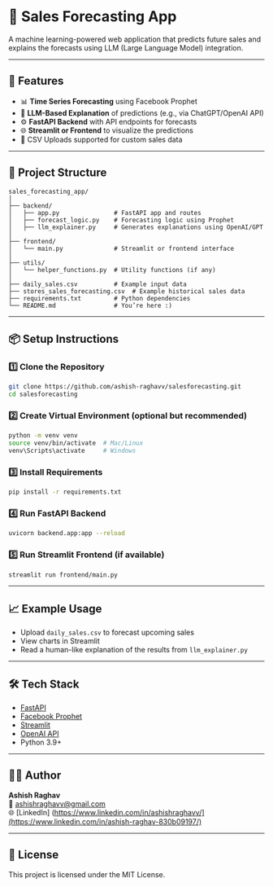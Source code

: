# 🧠 Sales Forecasting App

A machine learning-powered web application that predicts future sales and explains the forecasts using LLM (Large Language Model) integration.

---

## 🚀 Features

- 📊 **Time Series Forecasting** using Facebook Prophet
- 🤖 **LLM-Based Explanation** of predictions (e.g., via ChatGPT/OpenAI API)
- ⚙️ **FastAPI Backend** with API endpoints for forecasts
- 🌐 **Streamlit or Frontend** to visualize the predictions
- 📁 CSV Uploads supported for custom sales data

---

## 📁 Project Structure

```
sales_forecasting_app/
│
├── backend/
│   ├── app.py               # FastAPI app and routes
│   ├── forecast_logic.py    # Forecasting logic using Prophet
│   ├── llm_explainer.py     # Generates explanations using OpenAI/GPT
│
├── frontend/
│   └── main.py              # Streamlit or frontend interface
│
├── utils/
│   └── helper_functions.py  # Utility functions (if any)
│
├── daily_sales.csv          # Example input data
├── stores_sales_forecasting.csv  # Example historical sales data
├── requirements.txt         # Python dependencies
└── README.md                # You’re here :)
```

---

## 📦 Setup Instructions

### 1️⃣ Clone the Repository
```bash
git clone https://github.com/ashish-raghavv/salesforecasting.git
cd salesforecasting
```

### 2️⃣ Create Virtual Environment (optional but recommended)
```bash
python -m venv venv
source venv/bin/activate  # Mac/Linux
venv\Scripts\activate     # Windows
```

### 3️⃣ Install Requirements
```bash
pip install -r requirements.txt
```

### 4️⃣ Run FastAPI Backend
```bash
uvicorn backend.app:app --reload
```

### 5️⃣ Run Streamlit Frontend (if available)
```bash
streamlit run frontend/main.py
```

---

## 📈 Example Usage

- Upload `daily_sales.csv` to forecast upcoming sales
- View charts in Streamlit
- Read a human-like explanation of the results from `llm_explainer.py`

---

## 🛠️ Tech Stack

- [FastAPI](https://fastapi.tiangolo.com/)
- [Facebook Prophet](https://facebook.github.io/prophet/)
- [Streamlit](https://streamlit.io/)
- [OpenAI API](https://platform.openai.com/)
- Python 3.9+

---

## 👨‍💻 Author

**Ashish Raghav**  
📧 [ashishraghavv@gmail.com](mailto:ashish123raghav@gmail.com)  
🌐 [LinkedIn] (https://www.linkedin.com/in/ashishraghavv/](https://www.linkedin.com/in/ashish-raghav-830b09197/)

---

## 📃 License

This project is licensed under the MIT License.
